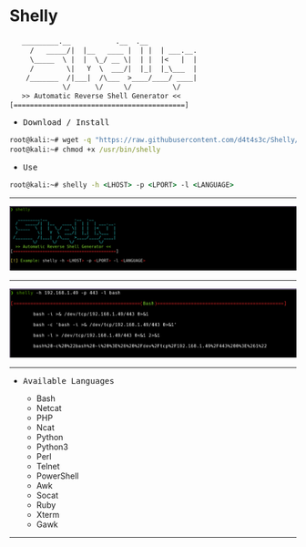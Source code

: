 # Shelly

````
   _________.__           .__  .__
	 /   _____/|  |__   ____ |  | |  | ___.__.
	 \_____  \ |  |  \_/ __ \|  | |  |<   |  |
	 /        \|   Y  \  ___/|  |_|  |_\___  |
	/_______  /|___|  /\___  >____/____/ ____|
	         \/      \/     \/          \/
   >> Automatic Reverse Shell Generator <<
[==========================================]
````

- <kbd>Download / Install</kbd>

```cmd
root@kali:~# wget -q "https://raw.githubusercontent.com/d4t4s3c/Shelly/main/shelly.sh" -O /usr/bin/shelly
root@kali:~# chmod +x /usr/bin/shelly
```

- <kbd>Use</kbd>

```cmd
root@kali:~# shelly -h <LHOST> -p <LPORT> -l <LANGUAGE>
```

---

![](/05.png)

---

![](/02.png)

---

- <kbd>Available Languages</kbd>

  * Bash
  * Netcat
  * PHP
  * Ncat
  * Python
  * Python3
  * Perl
  * Telnet
  * PowerShell
  * Awk
  * Socat
  * Ruby
  * Xterm
  * Gawk

---
